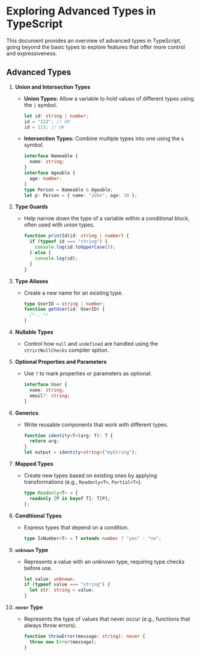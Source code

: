 # Exploring Advanced Types in TypeScript

This document provides an overview of advanced types in TypeScript, going beyond the basic types to explore features that offer more control and expressiveness.

## Advanced Types

1. **Union and Intersection Types**

   - **Union Types:** Allow a variable to hold values of different types using the `|` symbol.

     ```typescript
     let id: string | number;
     id = "123"; // OK
     id = 123; // OK
     ```

   - **Intersection Types:** Combine multiple types into one using the `&` symbol.

     ```typescript
     interface Nameable {
       name: string;
     }
     interface Ageable {
       age: number;
     }
     type Person = Nameable & Ageable;
     let p: Person = { name: "John", age: 30 };
     ```

2. **Type Guards**

   - Help narrow down the type of a variable within a conditional block, often used with union types.

     ```typescript
     function printId(id: string | number) {
       if (typeof id === "string") {
         console.log(id.toUpperCase());
       } else {
         console.log(id);
       }
     }
     ```

3. **Type Aliases**

   - Create a new name for an existing type.

     ```typescript
     type UserID = string | number;
     function getUser(id: UserID) {
       /*...*/
     }
     ```

4. **Nullable Types**

   - Control how `null` and `undefined` are handled using the `strictNullChecks` compiler option.

5. **Optional Properties and Parameters**

   - Use `?` to mark properties or parameters as optional.

     ```typescript
     interface User {
       name: string;
       email?: string;
     }
     ```

6. **Generics**

   - Write reusable components that work with different types.

     ```typescript
     function identity<T>(arg: T): T {
       return arg;
     }
     let output = identity<string>("myString");
     ```

7. **Mapped Types**

   - Create new types based on existing ones by applying transformations (e.g., `Readonly<T>`, `Partial<T>`).

     ```typescript
     type Readonly<T> = {
       readonly [P in keyof T]: T[P];
     };
     ```

8. **Conditional Types**

   - Express types that depend on a condition.

     ```typescript
     type IsNumber<T> = T extends number ? "yes" : "no";
     ```

9. **`unknown` Type**

   - Represents a value with an unknown type, requiring type checks before use.

     ```typescript
     let value: unknown;
     if (typeof value === "string") {
       let str: string = value;
     }
     ```

10. **`never` Type**

    - Represents the type of values that never occur (e.g., functions that always throw errors).

      ```typescript
      function throwError(message: string): never {
        throw new Error(message);
      }
      ```
